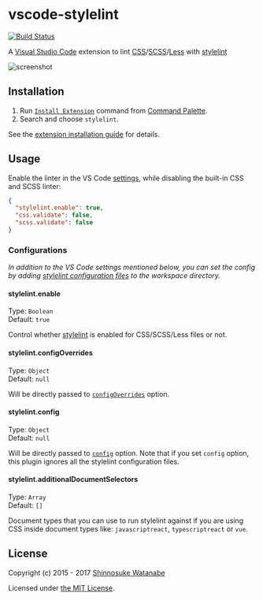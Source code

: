 # vscode-stylelint

[![Build Status](https://travis-ci.org/shinnn/vscode-stylelint.svg?branch=master)](https://travis-ci.org/shinnn/vscode-stylelint)

A [Visual Studio Code](https://code.visualstudio.com/) extension to lint [CSS](https://www.w3.org/Style/CSS/)/[SCSS](https://sass-lang.com/documentation/file.SASS_REFERENCE.html#syntax)/[Less](http://lesscss.org/) with [stylelint](https://stylelint.io/)

![screenshot](screenshot.png)

## Installation

1. Run [`Install Extension`](https://code.visualstudio.com/docs/editor/extension-gallery#_install-an-extension) command from [Command Palette](https://code.visualstudio.com/Docs/editor/codebasics#_command-palette).
2. Search and choose `stylelint`.

See the [extension installation guide](https://code.visualstudio.com/docs/editor/extension-gallery) for details.

## Usage

Enable the linter in the VS Code [settings](https://code.visualstudio.com/docs/customization/userandworkspace), while disabling the built-in CSS and SCSS linter:

```json
{
  "stylelint.enable": true,
  "css.validate": false,
  "scss.validate": false
}
```

### Configurations

*In addition to the VS Code settings mentioned below, you can set the config by adding [stylelint configuration files](https://github.com/stylelint/stylelint/blob/master/docs/user-guide/configuration.md#configuration) to the workspace directory.*

#### stylelint.enable

Type: `Boolean`  
Default: `true`

Control whether [stylelint](https://github.com/stylelint/stylelint/) is enabled for CSS/SCSS/Less files or not.

#### stylelint.configOverrides

Type: `Object`  
Default: `null`

Will be directly passed to [`configOverrides`](https://github.com/stylelint/stylelint/blob/master/docs/user-guide/node-api.md#configoverrides) option.

#### stylelint.config

Type: `Object`  
Default: `null`

Will be directly passed to [`config`](https://github.com/stylelint/stylelint/blob/master/docs/user-guide/node-api.md#config) option. Note that if you set `config` option, this plugin ignores all the stylelint configuration files.

#### stylelint.additionalDocumentSelectors

Type: `Array`  
Default: `[]`

Document types that you can use to run stylelint against if you are using CSS inside document types like: `javascriptreact`, `typescriptreact` or `vue`.

## License

Copyright (c) 2015 - 2017 [Shinnosuke Watanabe](https://github.com/shinnn)

Licensed under [the MIT License](./LICENSE).
